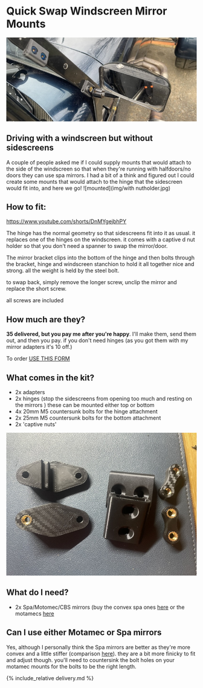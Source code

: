 # Quick Swap Windscreen Mirror Mounts
![mounted](img/quick-swap-title.jpg)

## Driving with a windscreen but without sidescreens
A couple of people asked me if I could supply mounts that would attach to the side of the windscreen so that when they're running with halfdoors/no doors they can use spa mirrors. I had a bit of a think and figured out I could create some mounts that would attach to the hinge that the sidescreen would fit into, and here we go!
![mounted](img/with nutholder.jpg)


## How to fit:
https://www.youtube.com/shorts/DnMYgejbhPY

The hinge has the normal geometry so that sidescreens fit into it as usual. it replaces one of the hinges on the windscreen. it comes with a captive d nut holder so that you don't need a spanner to swap the mirror/door. 

The mirror bracket clips into the bottom of the hinge and then bolts through the bracket, hinge and windscreen stanchion to hold it all together nice and strong. all the weight is held by the steel bolt. 

to swap back, simply remove the longer screw, unclip the mirror and replace the short screw.

all screws are included

## How much are they?
**35 delivered, but you pay me after you're happy**. I'll make them, send them out, and then you pay. if you don't need hinges (as you got them with my mirror adapters it's 10 off.)

To order [USE THIS FORM](https://forms.gle/DpTGsNrgPXGaVSZi8)

## What comes in the kit?
* 2x adapters
* 2x hinges (stop the sidescreens from opening too much and resting on the mirrors ) these can be mounted either top or bottom
* 4x 20mm M5 countersunk bolts for the hinge attachment
* 2x 25mm M5 countersunk bolts for the bottom attachment
* 2x 'captive nuts'

![bom](img/quick-bom.jpg)



## What do I need?
* 2x Spa/Motomec/CBS mirrors (buy the convex spa ones [here](http://www.kitcardirect.co.uk/spa-formula-f1-mirror.html) or the motamecs [here](https://www.motamec.com/motamec-racing-formula-f1-car-wing-mirror-x2-convex-glass-swivel-mount-black.html )

## Can I use either Motamec or Spa mirrors
Yes, although I personally think the Spa mirrors are better as they're more convex and a little stiffer (comparison [here](https://www.caterhamlotus7.club/forum/techtalk/motamec-vs-spa-mirrors-0)). they are a bit more finicky to fit and adjust though. you'll need to countersink the bolt holes on your motamec mounts for the bolts to be the right length.

{% include_relative delivery.md %}